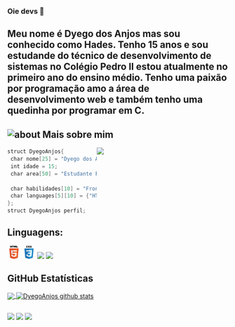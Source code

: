 ### Oie devs 👋

Meu nome é Dyego dos Anjos mas sou conhecido como Hades. Tenho 15 anos e sou estudande do técnico de desenvolvimento de sistemas no Colégio Pedro II estou atualmente no primeiro ano do ensino médio.
Tenho uma paixão por programação amo a área de desenvolvimento web e também tenho uma quedinha por programar em C.
-----------------------------------------------------------------------------------------------------------------------------------------------------------------------

## <img width="45" alt="about" src="https://raw.github.com/elizarov/elizarov/master/about.png"> Mais sobre mim

<img align="right" width="300" src="https://i2.wp.com/allhtaccess.info/wp-content/uploads/2018/03/programming.gif?fit=1281%2C716&ssl=1" />

```kotlin
struct DyegoAnjos{
 char nome[25] = "Dyego dos Anjos Cordeiro";
 int idade = 15;
 char area[50] = "Estudante Front-end e estudante de Programação";
 
 char habilidades[10] = "Front-end e desenvolvedor em C";
 char languages[5][10] = {"HTML5", "CSS3", "JavaScript", "c", "c++"};
};
struct DyegoAnjos perfil;
```

## **Linguagens:**  

<code><img height="30" src="https://raw.githubusercontent.com/github/explore/80688e429a7d4ef2fca1e82350fe8e3517d3494d/topics/html/html.png"></code>
<code><img height="30" src="https://raw.githubusercontent.com/github/explore/80688e429a7d4ef2fca1e82350fe8e3517d3494d/topics/css/css.png"></code>
<code><img height="30" src="https://cdn.jsdelivr.net/gh/devicons/devicon/icons/javascript/javascript-original.svg" /></code>
<code><img height="30" src="https://cdn.jsdelivr.net/gh/devicons/devicon/icons/c/c-original.svg" /></code>


## **GitHub Estatísticas**

<a href="https://github.com/DyegoAnjos">
  <img align="center" src="https://github-readme-stats.vercel.app/api/top-langs/?username=DyegoAnjos&theme=dracula&hide_langs_below=1" />
</a>

<a href="https://github.com/DyegoAnjos">
 <img align="center" src="https://github-readme-stats.vercel.app/api?username=DyegoAnjos&show_icons=true&theme=dracula&line_height=27" alt="DyegoAnjos github stats"/>
</a>

  ##
 
<div> 
  <a href="https://instagram.com/hades_anjos" target="_blank"><img src="https://img.shields.io/badge/-Instagram-%23E4405F?style=for-the-badge&logo=instagram&logoColor=white" target="_blank"></a>
  <a href = "mailto:dyegocordeiro2007@gmail.com"><img src="https://img.shields.io/badge/-Gmail-%23333?style=for-the-badge&logo=gmail&logoColor=white" target="_blank"></a>
  <a href="https://www.linkedin.com/in/dyego-cordeiro-8491891a3/" target="_blank"><img src="https://img.shields.io/badge/-LinkedIn-%230077B5?style=for-the-badge&logo=linkedin&logoColor=white" target="_blank"></a> 
 
</div>
